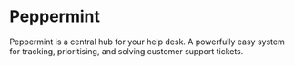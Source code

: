 # Peppermint

Peppermint is a central hub for your help desk. A powerfully easy system for tracking, prioritising, and solving customer support tickets.
